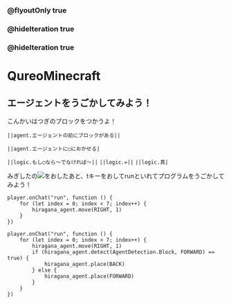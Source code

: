 ### @flyoutOnly true
### @hideIteration true
### @hideIteration true
# QureoMinecraft

## エージェントをうごかしてみよう！

こんかいはつぎのブロックをつかうよ！

``||agent.エージェントの前にブロックがある||``

``||agent.エージェントに◯におかせる|``

``||logic.もし◯なら〜でなければ〜||``
``||logic.=||``
``||logic.真|``

みぎしたの![](https://raw.githubusercontent.com/camp-minecraft/TechkidsCampTutorial/master/images/playbutton.png)をおしたあと、tキーをおしてrunといれてプログラムをうごかしてみよう！

```template
player.onChat("run", function () {
    for (let index = 0; index < 7; index++) {
        hiragana_agent.move(RIGHT, 1)
    }
})
```
```ghost
player.onChat("run", function () {
    for (let index = 0; index < 7; index++) {
        hiragana_agent.move(RIGHT, 1)
        if (hiragana_agent.detect(AgentDetection.Block, FORWARD) == true) {
            hiragana_agent.place(BACK)
        } else {
            hiragana_agent.place(FORWARD)
        }
    }
})
```